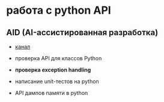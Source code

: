 # работа с python API

## AID (AI-ассистированная разработка)

- [канал](https://vkvideo.ru/@club230014275)

- проверка API для классов Python
- **проверка exception handling**
- написание unit-тестов на python
- API дампов памяти в python

